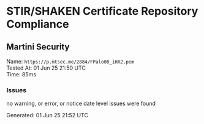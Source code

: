 # STIR/SHAKEN Certificate Repository Compliance

## Martini Security

Name: `https://p.mtsec.me/2884/FPalo08_iHX2.pem`\
Tested At: 01 Jun 25 21:50 UTC\
Time: 85ms

### Issues

no warning, or error, or notice date level issues were found

Generated: 01 Jun 25 21:52 UTC